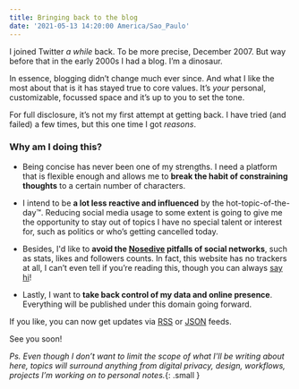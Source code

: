 ```yaml
---
title: Bringing back to the blog
date: '2021-05-13 14:20:00 America/Sao_Paulo'
---
```


I joined Twitter _a while_ back. To be more precise, December 2007. But way before that in the early 2000s I had a blog. I’m a dinosaur.

In essence, blogging didn’t change much ever since. And what I like the most about that is it has stayed true to core values. It’s _your_ personal, customizable, focussed space and it’s up to you to set the tone.

For full disclosure, it’s not my first attempt at getting back. I have tried (and failed) a few times, but this one time I got _reasons_.


### Why am I doing this?

- Being concise has never been one of my strengths. I need a platform that is flexible enough and allows me to **break the habit of constraining thoughts** to a certain number of characters.

- I intend to be **a lot less reactive and influenced** by the hot-topic-of-the-day™. Reducing social media usage to some extent is going to give me the opportunity to stay out of topics I have no special talent or interest for, such as politics or who’s getting cancelled today.

- Besides, I'd like to **avoid the [Nosedive](https://en.wikipedia.org/wiki/Nosedive_(Black_Mirror)) pitfalls of social networks**, such as stats, likes and followers counts. In fact, this website has no trackers at all, I can’t even tell if you’re reading this, though you can always [say hi](&#109;&#97;&#105;&#108;&#116;&#111;&#58;%6D%61%72%63%65%6C%6F%40%6D%6D%61%72%66%69%6C%2E%63%6F%6D)!

- Lastly, I want to **take back control of my data and online presence**. Everything will be published under this domain going forward.

If you like, you can now get updates via [RSS](http://mmarfil.com/feed.xml) or [JSON](http://mmarfil.com/feed.json) feeds.


See you soon!

_Ps. Even though I don’t want to limit the scope of what I'll be writing about here, topics will surround anything from digital privacy, design, workflows, projects I’m working on to personal notes._{: .small }
